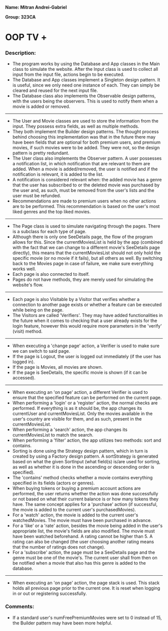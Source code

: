 **Name: Mitran Andrei-Gabriel**

**Group: 323CA**

# OOP TV +

### Description:

* The program works by using the Database and App classes in the Main class
  to simulate the website. After the Input class is used to collect all input
  from the input file, actions begin to be executed.
* The Database and App classes implement a Singleton design pattern. It is
  useful, since we only need one instance of each. They can simply be cleared
  and reused for the next input file.
* The Database class also implements the Observable design patterns, with the
  users being the observers. This is used to notify them when a movie is added
  or removed.
***
* The User and Movie classes are used to store the information from the input.
  They possess extra fields, as well as multiple methods.
* They both implement the Builder design patterns. The thought process behind
  choosing this implementation was that in the future there may have been
  fields that are optional for both premium users, and premium movies, if
  such movies were to be added. They were not, so the design pattern is pretty
  redundant.
* The User class also implements the Observer pattern. A user possesses a
  notification list, in which notification that are relevant to them are
  added. When a movie is added/removed, the user is notified and if the
  notification is relevant, it is added to the list.
* A notification is considered relevant when: the added movie has a genre
  that the user has subscribed to or the deleted movie was purchased by the
  user and, as such, must be removed from the user's lists and the user must
  be refunded.
* Recommendations are made to premium users when no other actions are to be
  performed. This recommendation is based on the user's most liked genres
  and the top liked movies.
***
* The Page class is used to simulate navigating through the pages. There is a
  subclass for each type of page.
* Although there is only one SeeDetails page, the flow of the program allows
  for this. Since the currentMoviesList is held by the app (combined with
  the fact that we can change to a different movie's SeeDetails page
  directly), this means that the currentMoviesList should not only hold the
  specific movie (or no movie if it fails), but all others as well. By
  switching back to the Movies page in case of failure, we make sure
  everything works well.
* Each page is also connected to itself.
* Pages do not have methods, they are merely used for simulating the website's
  flow.
***
* Each page is also Visitable by a Visitor that verifies whether a connection
  to another page exists or whether a feature can be executed while being on
  the page.
* The Visitors are called 'Verifiers'. They may have added functionalities in
  the future when it comes to checking that a user already exists for the
  login feature, however this would require more parameters in the 'verify'
  (visit) method.
***
* When executing a 'change page' action, a Verifier is used to make sure we
  can switch to said page.
* If the page is Logout, the user is logged out immediately (if the user has
  logged in).
* If the page is Movies, all movies are shown.
* If the page is SeeDetails, the specific movie is shown (if it can be
  accessed).
***
* When executing an 'on page' action, a different Verifier is used to ensure
  that the specified feature can be performed on the current page.
* When performing a 'login' or a 'register' action, the normal checks are
  performed. If everything is as it should be, the app changes its currentUser
  and currentMoviesList. Only the movies available in the user's country are
  visible for them, and as such, present in the currentMoviesList.
* When performing a 'search' action, the app changes its currentMoviesList to
  match the search.
* When performing a 'filter' action, the app utilizes two methods: sort and
  contains.
* Sorting is done using the Strategy design pattern, which in turn is created
  by using a Factory design pattern. A sortStrategy is generated based on what
  the given SortInput (what field(s) is/are used for sorting, as well as
  whether it is done in the ascending or descending order is specified).
* The 'contains' method checks whether a movie contains everything specified
  in its fields (actors or genres).
* When buying tokens or buying a premium account actions are performed, the
  user returns whether the action was done successfully or not based on what
  their current balance is or how many tokens they have. The same concept
  applies for a 'purchase' action (if successful, the movie is added to the
  current user's purchasedMovies).
* For a 'watch' action, the movie is added to the current user's
  watchedMovies. The movie must have been purchased in advance.
* For a 'like' or a 'rate' action, besides the movie being added in the user's
  appropriate list, the movie's fields are also modified. The movie must have
  been watched beforehand. A rating cannot be higher than 5. A rating can also
  be changed (the user choosing another rating means that the number of
  ratings does not change).
* For a 'subscribe' action, the page must be a SeeDetails page and the
  genre must be one of the movie's. The current user shall from then on be
  notified when a movie that also has this genre is added to the database.
***
* When executing an 'on page' action, the page stack is used. This stack
  holds all previous page prior to the current one. It is reset when logging
  in or out or registering successfully.

### Comments:
* If a standard user's numFreePremiumMovies were set to 0 instead of 15, the
  Builder pattern may have been more helpful.
